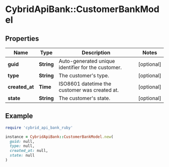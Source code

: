 # CybridApiBank::CustomerBankModel

## Properties

| Name | Type | Description | Notes |
| ---- | ---- | ----------- | ----- |
| **guid** | **String** | Auto-generated unique identifier for the customer. | [optional] |
| **type** | **String** | The customer&#39;s type. | [optional] |
| **created_at** | **Time** | ISO8601 datetime the customer was created at. | [optional] |
| **state** | **String** | The customer&#39;s state. | [optional] |

## Example

```ruby
require 'cybrid_api_bank_ruby'

instance = CybridApiBank::CustomerBankModel.new(
  guid: null,
  type: null,
  created_at: null,
  state: null
)
```

